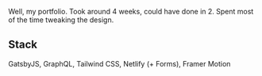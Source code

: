 Well, my portfolio. Took around 4 weeks, could have done in 2. Spent most of the time tweaking the design.

## Stack

GatsbyJS, GraphQL, Tailwind CSS, Netlify (+ Forms), Framer Motion
